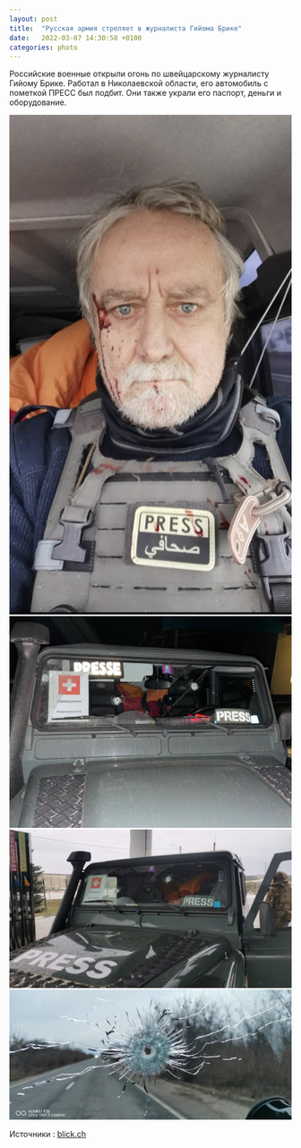 ```yaml
---
layout: post
title:  "Русская армия стреляет в журналиста Гийома Брике"
date:   2022-03-07 14:30:58 +0100
categories: photo
---
```


Российские военные открыли огонь по швейцарскому журналисту Гийому Брике. Работал в Николаевской области, его автомобиль с пометкой ПРЕСС был подбит. Они также украли его паспорт, деньги и оборудование.

<img src="./assets/images/guillaume-briquet.jpeg">
<img src="./assets/images/voiture-guillaume-briquet.jpeg">
<img src="./assets/images/voiture-guillaume-briquet2.jpeg">
<img src="./assets/images/voiture-guillaume-briquet3.jpeg">

Источники : <a href="https://www.blick.ch/ausland/reisepass-weg-fotoausruestung-weg-3000-euro-weg-schweizer-journalist-in-der-ukraine-angeschossen-und-beklaut-id17295618.html">blick.ch</a>
